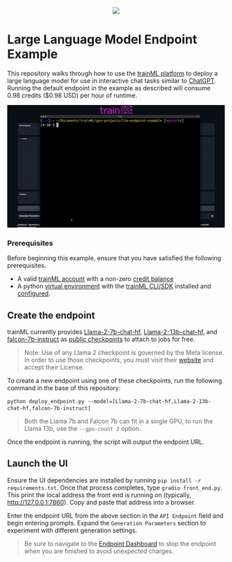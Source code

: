 <div align="center">
  <a href="https://www.trainml.ai/"><img src="https://www.trainml.ai/static/img/trainML-logo-purple.png"></a><br>
</div>

# Large Language Model Endpoint Example

This repository walks through how to use the [trainML platform](https://www.trainml.ai) to deploy a large language model for use in interactive chat tasks similar to [ChatGPT](https://platform.openai.com/docs/guides/chat). Running the default endpoint in the example as described will consume 0.98 credits ($0.98 USD) per hour of runtime.

![image](assets/chat-example.gif)

### Prerequisites

Before beginning this example, ensure that you have satisfied the following prerequisites.

- A valid [trainML account](https://auth.trainml.ai/login?response_type=code&client_id=536hafr05s8qj3ihgf707on4aq&redirect_uri=https://app.trainml.ai/auth/callback) with a non-zero [credit balance](https://docs.trainml.ai/reference/billing-credits/)
- A python [virtual environment](https://docs.python.org/3/library/venv.html) with the [trainML CLI/SDK](https://github.com/trainML/trainml-cli) installed and [configured](https://docs.trainml.ai/reference/cli-sdk#authentication).

## Create the endpoint

trainML currently provides [Llama-2-7b-chat-hf](https://huggingface.co/meta-llama/Llama-2-7b-chat-hf), [
Llama-2-13b-chat-hf](https://huggingface.co/meta-llama/Llama-2-13b-chat-hf), and [falcon-7b-instruct](https://huggingface.co/tiiuae/falcon-7b-instruct) as [public checkpoints](https://docs.trainml.ai/reference/checkpoints#public-checkpoints) to attach to jobs for free.

> Note: Use of any Llama 2 checkpoint is governed by the Meta license. In order to use those checkpoints, you must visit their [website](https://ai.meta.com/resources/models-and-libraries/llama-downloads/) and accept their License.

To create a new endpoint using one of these checkpoints, run the following command in the base of this repository:

```
python deploy_endpoint.py --model=[Llama-2-7b-chat-hf,Llama-2-13b-chat-hf,falcon-7b-instruct]
```

> Both the Llama 7b and Falcon 7b can fit in a single GPU, to run the Llama 13b, use the `--gpu-count 2` option.

Once the endpoint is running, the script will output the endpoint URL.

## Launch the UI

Ensure the UI dependencies are installed by running `pip install -r requirements.txt`. Once that process completes, type `gradio front_end.py`. This print the local address the front end is running on (typically, http://127.0.0.1:7860). Copy and paste that address into a browser.

Enter the endpoint URL from the above section in the `API Endpoint` field and begin entering prompts. Expand the `Generation Parameters` section to experiment with different generation settings.

> Be sure to navigate to the [Endpoint Dashboard](https://app.trainml.ai/jobs/endpoint) to stop the endpoint when you are finished to avoid unexpected charges.
